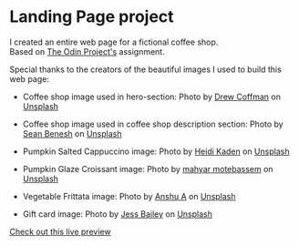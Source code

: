 # Landing Page project

I created an entire web page for a fictional coffee shop.  
Based on [The Odin Project's](https://www.theodinproject.com/paths/foundations/courses/foundations/lessons/landing-page) assignment.

Special thanks to the creators of the beautiful images I used to build this web page:
* Coffee shop image used in hero-section: Photo by <a href="https://unsplash.com/@drewcoffman?utm_source=unsplash&utm_medium=referral&utm_content=creditCopyText">Drew Coffman</a> on <a href="https://unsplash.com/s/photos/coffee-shop?utm_source=unsplash&utm_medium=referral&utm_content=creditCopyText">Unsplash</a>
  
* Coffee shop image used in coffee shop description section: Photo by <a href="https://unsplash.com/@seanbenesh?utm_source=unsplash&utm_medium=referral&utm_content=creditCopyText">Sean Benesh</a> on <a href="https://unsplash.com/s/photos/coffee-house?utm_source=unsplash&utm_medium=referral&utm_content=creditCopyText">Unsplash</a>
  
* Pumpkin Salted Cappuccino image: Photo by <a href="https://unsplash.com/@infinitexplorer?utm_source=unsplash&utm_medium=referral&utm_content=creditCopyText">Heidi Kaden</a> on <a href="https://unsplash.com/s/photos/pumpkin-latte?utm_source=unsplash&utm_medium=referral&utm_content=creditCopyText">Unsplash</a>
  
* Pumpkin Glaze Croissant image: Photo by <a href="https://unsplash.com/@mahyarmotebassem?utm_source=unsplash&utm_medium=referral&utm_content=creditCopyText">mahyar motebassem</a> on <a href="https://unsplash.com/s/photos/croissant?utm_source=unsplash&utm_medium=referral&utm_content=creditCopyText">Unsplash</a>
  
* Vegetable Frittata image: Photo by <a href="https://unsplash.com/@anshu18?utm_source=unsplash&utm_medium=referral&utm_content=creditCopyText">Anshu A</a> on <a href="https://unsplash.com/s/photos/vegetable-frittata?utm_source=unsplash&utm_medium=referral&utm_content=creditCopyText">Unsplash</a>
  
* Gift card image: Photo by <a href="https://unsplash.com/@jessbaileydesigns?utm_source=unsplash&utm_medium=referral&utm_content=creditCopyText">Jess Bailey</a> on <a href="https://unsplash.com/s/photos/gift-card?utm_source=unsplash&utm_medium=referral&utm_content=creditCopyText">Unsplash</a>

[Check out this live preview](https://nskills-lab.github.io/landing-page/)
  
